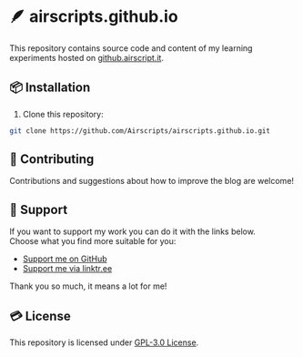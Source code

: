 # 🪶 airscripts.github.io  
This repository contains source code and content of my learning experiments hosted on [github.airscript.it](https://github.airscript.it).  

## 📦 Installation  
1. Clone this repository: 
```bash
git clone https://github.com/Airscripts/airscripts.github.io.git
```

## 🤝 Contributing  
Contributions and suggestions about how to improve the blog are welcome!  

## 💚 Support  
If you want to support my work you can do it with the links below.  
Choose what you find more suitable for you:  
- [Support me on GitHub](https://github.com/sponsors/Airscripts)  
- [Support me via linktr.ee](https://linktr.ee/airscript)  

Thank you so much, it means a lot for me!

## 💳 License  
This repository is licensed under [GPL-3.0 License](https://github.com/Airscripts/airscripts.github.io/blob/main/LICENSE).
